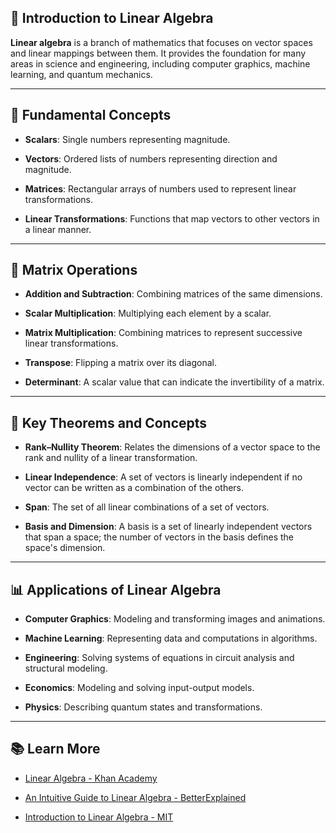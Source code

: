  

## 🧮 Introduction to Linear Algebra

**Linear algebra** is a branch of mathematics that focuses on vector spaces and linear mappings between them. It provides the foundation for many areas in science and engineering, including computer graphics, machine learning, and quantum mechanics.  

---

## 📐 Fundamental Concepts

* **Scalars**: Single numbers representing magnitude.

* **Vectors**: Ordered lists of numbers representing direction and magnitude. 

* **Matrices**: Rectangular arrays of numbers used to represent linear transformations.

* **Linear Transformations**: Functions that map vectors to other vectors in a linear manner.  

---

## 🔄 Matrix Operations

* **Addition and Subtraction**: Combining matrices of the same dimensions.

* **Scalar Multiplication**: Multiplying each element by a scalar.

* **Matrix Multiplication**: Combining matrices to represent successive linear transformations.

* **Transpose**: Flipping a matrix over its diagonal.

* **Determinant**: A scalar value that can indicate the invertibility of a matrix.  
---

## 🧠 Key Theorems and Concepts

* **Rank–Nullity Theorem**: Relates the dimensions of a vector space to the rank and nullity of a linear transformation.  

* **Linear Independence**: A set of vectors is linearly independent if no vector can be written as a combination of the others. 

* **Span**: The set of all linear combinations of a set of vectors. 

* **Basis and Dimension**: A basis is a set of linearly independent vectors that span a space; the number of vectors in the basis defines the space's dimension.

---

## 📊 Applications of Linear Algebra

* **Computer Graphics**: Modeling and transforming images and animations. 

* **Machine Learning**: Representing data and computations in algorithms.

* **Engineering**: Solving systems of equations in circuit analysis and structural modeling.

* **Economics**: Modeling and solving input-output models.

* **Physics**: Describing quantum states and transformations.&#x20;

---

## 📚 Learn More

* [Linear Algebra - Khan Academy](https://www.khanacademy.org/math/linear-algebra)

* [An Intuitive Guide to Linear Algebra - BetterExplained](https://betterexplained.com/articles/linear-algebra-guide/)

* [Introduction to Linear Algebra - MIT](https://math.mit.edu/~gs/linearalgebra/)

 